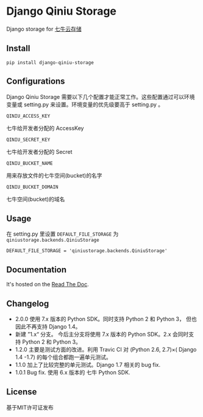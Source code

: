 # Django Qiniu Storage

Django storage for [七牛云存储](http://www.qiniu.com/)

## Install

    pip install django-qiniu-storage

## Configurations

Django Qiniu Storage 需要以下几个配置才能正常工作。这些配置通过可以环境变量或 setting.py 来设置。环境变量的优先级要高于 setting.py 。

    QINIU_ACCESS_KEY

七牛给开发者分配的 AccessKey

    QINIU_SECRET_KEY
    
七牛给开发者分配的 Secret 

    QINIU_BUCKET_NAME
    
用来存放文件的七牛空间(bucket)的名字

    QINIU_BUCKET_DOMAIN
    
七牛空间(bucket)的域名

## Usage

在 setting.py 里设置 `DEFAULT_FILE_STORAGE` 为 `qiniustorage.backends.QiniuStorage`

    DEFAULT_FILE_STORAGE = 'qiniustorage.backends.QiniuStorage'

## Documentation

It's hosted on the [Read The Doc](http://django-qiniu-storage.readthedocs.org/zh_CN/latest/
).

## Changelog
- 2.0.0 使用 7.x 版本的 Python SDK。同时支持 Python 2 和 Python 3， 但也因此不再支持 Django 1.4。
- 新建 ”1.x“ 分支。 今后主分支将使用 7.x 版本的 Python SDK。2.x 会同时支持 Python 2 和 Python 3。
- 1.2.0 主要是测试方面的改进。利用 Travic CI 对 (Python 2.6, 2.7)×( Django 1.4 -1.7) 的每个组合都跑一遍单元测试。
- 1.1.0 加上了比较完整的单元测试。Django 1.7 相关的 bug fix.
- 1.0.1 Bug fix. 使用 6.x 版本的 七牛 Python SDK.

## License

基于MIT许可证发布
